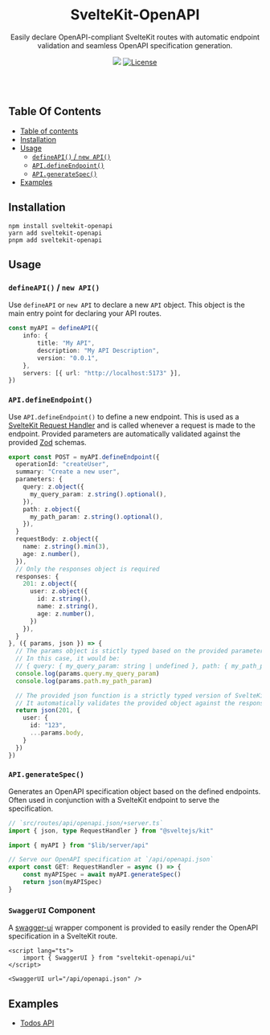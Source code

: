 <p align="center">
  <h1 align="center">SvelteKit-OpenAPI</h1>
  <p align="center">
    Easily declare OpenAPI-compliant SvelteKit routes with automatic endpoint validation and seamless OpenAPI specification generation.
  </p>
</p>

<p align="center">
  <a href="https://github.com/Oppossome/sveltekit-openapi/actions/workflows/lint-and-test.yml?query=branch:main"><img src="https://github.com/Oppossome/sveltekit-openapi/actions/workflows/lint-and-test.yml/badge.svg?event=push&branch=main"></a>
  <a href="https://opensource.org/licenses/MIT" rel="nofollow"><img src="https://img.shields.io/github/license/oppossome/sveltekit-openapi" alt="License"></a>
</p>

<br/>
<br/>

## Table Of Contents

- [Table of contents](#table-of-contents)
- [Installation](#installation)
- [Usage](#usage)
  - [`defineAPI()` / `new API()`](#defineapi--new-api)
  - [`API.defineEndpoint()`](#apidefineendpoint)
  - [`API.generateSpec()`](#apigeneratespec)
- [Examples](#example)

## Installation

```
npm install sveltekit-openapi
yarn add sveltekit-openapi
pnpm add sveltekit-openapi
```

## Usage

### `defineAPI()` / `new API()`

Use `defineAPI` or `new API` to declare a new `API` object. This object is the main entry point for declaring your API routes.

```typescript
const myAPI = defineAPI({
	info: {
		title: "My API",
		description: "My API Description",
		version: "0.0.1",
	},
	servers: [{ url: "http://localhost:5173" }],
})
```

### `API.defineEndpoint()`

Use `API.defineEndpoint()` to define a new endpoint. This is used as a [SvelteKit Request Handler](https://svelte.dev/docs/kit/routing#server) and is called whenever a request is made to the endpoint. Provided parameters are automatically validated against the provided [Zod](https://github.com/colinhacks/zod) schemas.

```typescript
export const POST = myAPI.defineEndpoint({
  operationId: "createUser",
  summary: "Create a new user",
  parameters: {
    query: z.object({
      my_query_param: z.string().optional(),
    }),
    path: z.object({
      my_path_param: z.string().optional(),
    }),
  }
  requestBody: z.object({
    name: z.string().min(3),
    age: z.number(),
  }),
  // Only the responses object is required
  responses: {
    201: z.object({
      user: z.object({
        id: z.string(),
        name: z.string(),
        age: z.number(),
      })
    }),
  }
}, ({ params, json }) => {
  // The params object is stictly typed based on the provided parameters schema
  // In this case, it would be:
  // { query: { my_query_param: string | undefined }, path: { my_path_param: string | undefined }, body: { name: string, age: number } }
  console.log(params.query.my_query_param)
  console.log(params.path.my_path_param)

  // The provided json function is a strictly typed version of SvelteKit's json function
  // It automatically validates the provided object against the response schema
  return json(201, {
    user: {
      id: "123",
      ...params.body,
    }
  })
})
```

### `API.generateSpec()`

Generates an OpenAPI specification object based on the defined endpoints. Often used in conjunction with a SvelteKit endpoint to serve the specification.

```typescript
// `src/routes/api/openapi.json/+server.ts`
import { json, type RequestHandler } from "@sveltejs/kit"

import { myAPI } from "$lib/server/api"

// Serve our OpenAPI specification at `/api/openapi.json`
export const GET: RequestHandler = async () => {
	const myAPISpec = await myAPI.generateSpec()
	return json(myAPISpec)
}
```

### `SwaggerUI` Component

A [swagger-ui](https://www.npmjs.com/package/swagger-ui) wrapper component is provided to easily render the OpenAPI specification in a SvelteKit route.

```svelte
<script lang="ts">
	import { SwaggerUI } from "sveltekit-openapi/ui"
</script>

<SwaggerUI url="/api/openapi.json" />
```

## Examples

- [Todos API](https://stackblitz.com/github/oppossome/sveltekit-openapi/tree/main/examples/todos-api?file=README.md)
